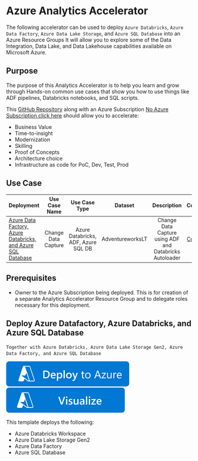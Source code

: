# Azure Analytics Accelerator

The following accelerator can be used to deploy `Azure Databricks`, `Azure Data Factory`, `Azure Data Lake Storage`, and `Azure SQL Database` into an Azure Resource Groups  It will allow you to explore some of the Data Integration, Data Lake, and Data Lakehouse capabilities available on Microsoft Azure.  

## Purpose

The purpose of this Analytics Accelerator is to help you learn and grow through Hands-on common use cases that show you how to use things like ADF pipelines, Databricks notebooks, and SQL scripts.

This [GitHub Repository](https://github.com/DataSnowman/ChangeDataCapture) along with an Azure Subscription [No Azure Subscription click here](https://azure.microsoft.com/en-us/free/) should allow you to accelerate:

* Business Value
* Time-to-insight
* Modernization
* Skilling
* Proof of Concepts
* Architecture choice
* Infrastructure as code for PoC, Dev, Test, Prod

## Use Case

| Deployment | Use Case Name | Use Case Type | Dataset | Description | Code | Instruction Steps |
| :------------- | :----------: | :----------: | :----------: | :----------: | :----------: | :----------: |
| [Azure Data Factory, Azure Databricks, and Azure SQL Database](https://github.com/DataSnowman/ChangeDataCapture#deploy-azure-datafactory-azure-databricks-and-azure-sql-database) | Change Data Capture | Azure Databricks, ADF, Azure SQL DB | AdventureworksLT | Change Data Capture using ADF and Databricks Autoloader | [Code](https://github.com/DataSnowman/ChangeDataCapture/tree/main/usecases/cdc/code) | [Steps](https://github.com/DataSnowman/ChangeDataCapture/blob/main/usecases/cdc/steps/usecasesteps.md) |

## Prerequisites

- Owner to the Azure Subscription being deployed. This is for creation of a separate Analytics Accelerator Resource Group and to delegate roles necessary for this deployment.

## Deploy Azure Datafactory, Azure Databricks, and Azure SQL Database

`Together with Azure Databricks, Azure Data Lake Storage Gen2, Azure Data Factory, and Azure SQL Database`

[![Deploy To Azure](https://raw.githubusercontent.com/Azure/azure-quickstart-templates/master/1-CONTRIBUTION-GUIDE/images/deploytoazure.svg?sanitize=true)](https://portal.azure.com/#create/Microsoft.Template/uri/https%3A%2F%2Fraw.githubusercontent.com%2FDataSnowman%2FChangeDataCapture%2Fmain%2Fworkspace%2Fadb-workspace%2Fazuredeploy.json) [![Visualize](https://raw.githubusercontent.com/Azure/azure-quickstart-templates/master/1-CONTRIBUTION-GUIDE/images/visualizebutton.svg?sanitize=true)](http://armviz.io/#/?load=https%3A%2F%2Fraw.githubusercontent.com%2FDataSnowman%2FChangeDataCapture%2Fmain%2Fworkspace%2Fadb-workspace%2Fazuredeploy.json)

This template deploys the following:

- Azure Databricks Workspace
- Azure Data Lake Storage Gen2
- Azure Data Factory
- Azure SQL Database
